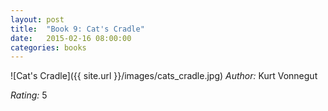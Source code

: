 ```yaml
---
layout: post
title:  "Book 9: Cat's Cradle"
date:   2015-02-16 08:00:00
categories: books
---
```


![Cat's Cradle]({{ site.url }}/images/cats_cradle.jpg)
*Author:* Kurt Vonnegut

*Rating:* 5